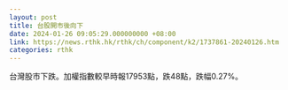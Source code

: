 ```yaml
---
layout: post
title: 台股開市後向下
date: 2024-01-26 09:05:29.000000000 +08:00
link: https://news.rthk.hk/rthk/ch/component/k2/1737861-20240126.htm
categories: rthk
---
```


台灣股市下跌。加權指數較早時報17953點，跌48點，跌幅0.27%。
